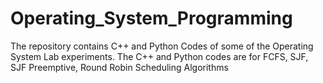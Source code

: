 # Operating_System_Programming
The repository contains C++ and Python Codes of some of the Operating System Lab experiments.
The C++ and Python codes are for 
FCFS, SJF, SJF Preemptive, Round Robin Scheduling Algorithms
